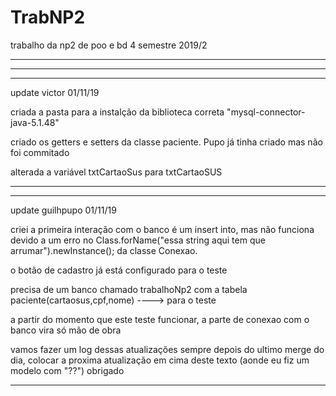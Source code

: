 # TrabNP2
trabalho da np2 de poo e bd 4 semestre 2019/2

---

---




---
update victor 01/11/19

criada a pasta para a instalção da biblioteca correta "mysql-connector-java-5.1.48" 

criado os getters e setters da classe paciente. Pupo já tinha criado mas não foi commitado

alterada a variável txtCartaoSus para txtCartaoSUS


---



---
update guilhpupo 01/11/19

criei a primeira interação com o banco é um insert into, mas não funciona devido a um erro no Class.forName("essa string aqui tem que arrumar").newInstance(); da classe Conexao.

o botão de cadastro já está configurado para o teste

precisa de um banco chamado trabalhoNp2 com a tabela paciente(cartaosus,cpf,nome) ----> para o teste

a partir do momento que este teste funcionar, a parte de conexao com o banco vira só mão de obra

vamos fazer um log dessas atualizações sempre depois do ultimo merge do dia, colocar a proxima atualização em cima deste texto (aonde eu fiz um modelo com "??") obrigado


---
